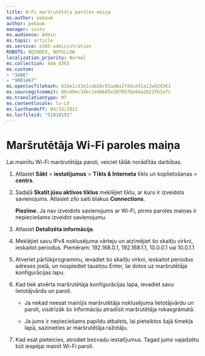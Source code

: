 ```yaml
---
title: W-Fi maršrutētāja paroles maiņa
ms.author: pebaum
author: pebaum
manager: scotv
ms.audience: Admin
ms.topic: article
ms.service: o365-administration
ROBOTS: NOINDEX, NOFOLLOW
localization_priority: Normal
ms.collection: Adm_O365
ms.custom:
- "3486"
- "9001467"
ms.openlocfilehash: 61de1cd3e1cab28c01aa0a2fddcd41a13a92d361
ms.sourcegitcommit: 8bc60ec34bc1e40685e3976576e04a2623f63a7c
ms.translationtype: MT
ms.contentlocale: lv-LV
ms.lasthandoff: 04/15/2021
ms.locfileid: "51818191"
---
```

# <a name="change-your-wi-fi-router-password"></a>Maršrutētāja Wi-Fi paroles maiņa

Lai mainītu Wi-Fi maršrutētāja paroli, veiciet tālāk norādītās darbības.

1. Atlasiet **Sākt**  >  **iestatījumus**  >  **Tīkls & Interneta** tīkls un koplietošanas  >  **centrs**.

2. Sadaļā **Skatīt jūsu aktīvos tīklus** meklējiet tīklu, ar kuru ir izveidots savienojums. Atlasiet zilo saiti blakus **Connections**.<br>

   **Piezīme.** Ja nav izveidots savienojums ar Wi-Fi, pirms paroles maiņas ir nepieciešams izveidot savienojumu.

3. Atlasiet **Detalizēta informācija**.

4. Meklējiet savu IPv4 noklusējuma vārteju un atzīmējiet šo skaitļu virkni, ieskaitot periodus. Piemēram: 192.168.0.1, 192.168.1.1, 10.0.0.1 vai 10.0.1.1

5. Atveriet pārlūkprogrammu, ievadiet šo skaitļu virkni, ieskaitot periodus adreses joslā, un nospiediet taustiņu Enter, lai dotos uz maršrutētāja konfigurācijas lapu.

6. Kad tiek atvērta maršrutētāja konfigurācijas lapa, ievadiet savu lietotājvārdu un paroli.<br>
   - Ja nekad neesat mainījis maršrutētāja noklusējuma lietotājvārdu un paroli, visdrīzāk šo informāciju atradīsit maršrutētāja rokasgrāmatā.

   - Ja jums ir nepieciešams papildu atbalsts, lai pieteiktos šajā tīmekļa lapā, sazinieties ar maršrutētāja ražotāju.

7. Kad esat pieteicies, atrodiet bezvadu iestatījumus. Tagad jums vajadzētu būt iespējai mainīt Wi-Fi paroli.
